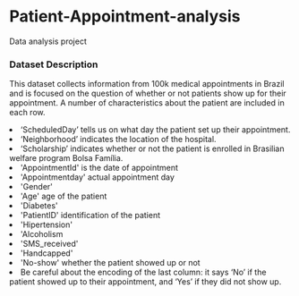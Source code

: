 # Patient-Appointment-analysis
Data analysis project
### Dataset Description 

This dataset collects information from 100k medical appointments in Brazil and is focused on the question of whether or not patients show up for their appointment. A number of characteristics about the patient are included in each row.
<li>‘ScheduledDay’ tells us on what day the patient set up their appointment.</li>
<li>‘Neighborhood’ indicates the location of the hospital.</li>
<li>‘Scholarship’ indicates whether or not the patient is enrolled in Brasilian welfare program Bolsa Família.</li>
<li>'AppointmentId' is the date of appointment</li>
<li>'Appointmentday' actual appointment day</li>
<li>'Gender'</li>
<li>'Age' age of the patient</li>
<li>'Diabetes'</li>
<li>'PatientID' identification of the patient</li>
<li>'Hipertension'</li>
<li>'Alcoholism</li>
<li>'SMS_received'</li>
<li>'Handcapped'</li>
<li>'No-show' whether the patient showed up or not</li>
<li>Be careful about the encoding of the last column: it says ‘No’ if the patient showed up to their appointment, and ‘Yes’ if they did not show up.</li>
